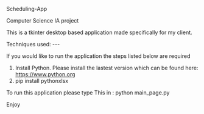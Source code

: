 Scheduling-App

Computer Science IA project

This is a tkinter desktop based application made specifically for my client.


Techniques used: ---

If you would like to run the application the steps listed below are required

1. Install Python. Please install the lastest version which can be found here: https://www.python.org
2.  pip install pythonxlsx

To run this application please type
This in :
python main_page.py

Enjoy
